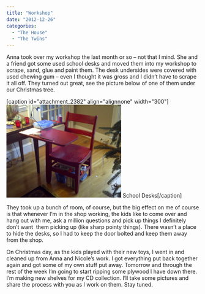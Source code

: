 ```yaml
---
title: "Workshop"
date: "2012-12-26"
categories: 
  - "The House"
  - "The Twins"
---
```


Anna took over my workshop the last month or so – not that I mind. She and a friend got some used school desks and moved them into my workshop to scrape, sand, glue and paint them. The desk undersides were covered with used chewing gum – even I thought it was gross and I didn’t have to scrape it all off. They turned out great, see the picture below of one of them under our Christmas tree.

\[caption id="attachment\_2382" align="alignnone" width="300"\][![School Desks](images/school_desks-300x242.png)](http://www.thewargos.com/2012/12/workshop/school_desks/) School Desks\[/caption\]

They took up a bunch of room, of course, but the big effect on me of course is that whenever I’m in the shop working, the kids like to come over and hang out with me, ask a million questions and pick up things I definitely don’t want  them picking up (like sharp pointy things). There wasn’t a place to hide the desks, so I had to keep the door bolted and keep them away from the shop.

On Christmas day, as the kids played with their new toys, I went in and cleaned up from Anna and Nicole’s work. I got everything put back together again and got some of my own stuff put away. Tomorrow and through the rest of the week I’m going to start ripping some plywood I have down there. I’m making new shelves for my CD collection. I’ll take some pictures and share the process with you as I work on them. Stay tuned.

